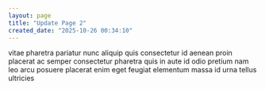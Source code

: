 ```yaml
---
layout: page
title: "Update Page 2"
created_date: "2025-10-26 00:34:10"
---
```


vitae pharetra pariatur nunc aliquip quis consectetur id aenean proin placerat ac semper consectetur pharetra quis in aute id odio pretium nam leo arcu posuere placerat enim eget feugiat elementum massa id urna tellus ultricies 
